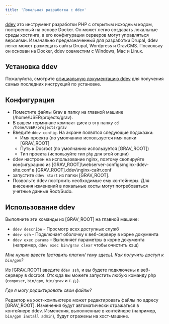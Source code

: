 ```yaml
---
title: 'Локальная разработка с ddev'
---
```


[ddev](https://ddev.readthedocs.io) это инструмент разработки PHP с открытым исходным кодом, построенный на основе Docker. Он может легко создавать локальные среды хостинга, а его конфигурации серверов могут управляться версиями. Изначально предназначенный для разработки Drupal, ddev легко может размещать сайты Drupal, Wordpress и GravCMS. Поскольку он основан на Docker, ddev совместим с Windows, Mac и Linux.


## Установка ddev

Пожалуйста, смотрите [официальную документацию ddev](https://ddev.readthedocs.io/en/latest/) для получения самых последних инструкций по установке.

## Конфигурация

* Поместите файлы Grav в папку на главной машине (/home/USER/projects/grav).
* В вашем терминале компакт-диск в эту папку `cd /home/USER/projects/grav`
* Введите `ddev config`. На экране появятся следующие подсказки:
    * Имя проекта (по умолчанию используется имя папки \[GRAV_ROOT]
    * Путь к Docroot (по умолчанию используется \[GRAV_ROOT])
    * Тип проекта (используйте тип `php` для этой опции)
* ddev настроен на использование nginx, поэтому скопируйте конфигурацию из \[GRAV_ROOT]\webserver-configs\nginx-ddev-site.conf в \[GRAV_ROOT]\.ddev\nginx-сайт.conf
* запустите `ddev start` из папки \[GRAV_ROOT].
* Позвольте ddev построить необходимые ему контейнеры. Для внесения изменений в локальные хосты могут потребоваться учетные данные Root/Sudo.

## Использование ddev

Выполните эти команды из \[GRAV_ROOT] на главной машине:
* `ddev describe` - Просмотр всех доступных служб
* `ddev ssh` - Подключает оболочку к веб-серверу в корне документа
* `ddev exec params` - Выполняет параметры в корне документа (например, `ddev exec bin/grav clear` чтобы очистить кэш)

_Мне нужно ввести \[вставить плагин/ тему здесь].  Как получить доступ к `bin/gpm`?_

  Из \[GRAV_ROOT] введите `ddev ssh`, и вы будете подключены к веб-серверу в docroot. Отсюда вы можете запустить любую команду php (`composer`, `bin/gpm`, `bin/grav` и т. д.).

_Где я могу редактировать свои файлы?_

  Редактор на хост-компьютере может редактировать файлы по адресу \[GRAV_ROOT]. Изменения будут автоматически отражаться в контейнере ddev. Изменения, выполненные в контейнере (например, `bin/gpm install admin`), будут отражены на хост-машине.
